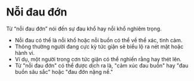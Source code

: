 # Nỗi đau đớn

Từ “nỗi đau đớn” nói đến sự đau khổ hay nỗi khổ nghiêm trọng.
- Nỗi đau có thể là nỗi khổ hoặc nỗi buồn có thể về thể xác, tình cảm.
- Thông thường người đang cực kỳ tức giận sẽ biểu lộ ra nét mặt hoặc hành vi.
- Ví dụ, một người trong cơn tức giận có thể nghiến rằng hay thét lên.
- Từ "nỗi đau đớn" có thể được dịch ra là, "cảm xúc đau buồn" hay "đau buồn sâu sắc" hoặc "đau đớn nặng nề."


